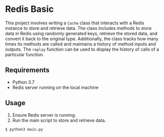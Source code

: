 # Redis Basic

This project involves writing a `Cache` class that interacts with a Redis instance to store and retrieve data. The class includes methods to store data in Redis using randomly generated keys, retrieve the stored data, and convert it back to the original type. Additionally, the class tracks how many times its methods are called and maintains a history of method inputs and outputs. The `replay` function can be used to display the history of calls of a particular function.

## Requirements

- Python 3.7
- Redis server running on the local machine

## Usage

1. Ensure Redis server is running.
2. Run the main script to store and retrieve data.

```bash
$ python3 main.py
